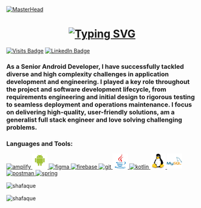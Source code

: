 [![MasterHead](https://blogger.googleusercontent.com/img/b/R29vZ2xl/AVvXsEiv3CjuEunEpPuvrsKEV0f7R_OSPonuZnDUi97Hrz68T9xKpsUHRoFaivipPxNQ6QT3BIHVxtSH85xurEqxSnC1S7rQklKL8vKj40E2xgFWE9ylhjZDHbWoie3Evgl_WjnG2nQ1UxFVs9lg3IAMIv_CHCsuesUuCW_BMddUXU4JErFXLn9Twcy2tKKfHA/s1600/Android-JetpackCompose1.2-Header.png)](https://linkedin.com/in/shafaque)
<h1 align="center">
  <a href="https://git.io/typing-svg"><img src="https://readme-typing-svg.herokuapp.com?font=Fira+Code&size=30&duration=3000&pause=1000&color=FE6F95&width=650&lines=Hi%2C+I'm+Shafaque+Sattar%F0%9F%8E%A9%F0%9F%91%8B%F0%9F%8F%BC%F0%9F%92%BB" alt="Typing SVG" /></a>
</h1>

[![Visits Badge](https://komarev.com/ghpvc/?username=Shafaque&label=Visits+Badge)](https://github.com/shafaque)
[![LinkedIn Badge](https://img.shields.io/badge/-Shafaque-blue?style=flat&logo=Linkedin&logoColor=white&link=https://www.linkedin.com/in/shafaque/)](https://www.linkedin.com/in/shafaque)

<h3 align="start">As a Senior Android Developer, I have successfully tackled diverse and high complexity challenges in application development and engineering. I played a key role throughout the project and software development lifecycle, from requirements engineering and initial design to rigorous testing to seamless deployment and operations maintenance. I focus on delivering high-quality, user-friendly solutions, am a generalist full stack engineer and love solving challenging problems.</h3>

<h3 align="left">Languages and Tools:</h3>
<p align="left"> <a href="https://aws.amazon.com/amplify/" target="_blank" rel="noreferrer"> <img src="https://docs.amplify.aws/assets/logo-dark.svg" alt="amplify" width="40" height="40"/> </a> <a href="https://developer.android.com" target="_blank" rel="noreferrer"> <img src="https://raw.githubusercontent.com/devicons/devicon/master/icons/android/android-original-wordmark.svg" alt="android" width="40" height="40"/> </a> <a href="https://www.figma.com/" target="_blank" rel="noreferrer"> <img src="https://www.vectorlogo.zone/logos/figma/figma-icon.svg" alt="figma" width="40" height="40"/> </a> <a href="https://firebase.google.com/" target="_blank" rel="noreferrer"> <img src="https://www.vectorlogo.zone/logos/firebase/firebase-icon.svg" alt="firebase" width="40" height="40"/> </a> <a href="https://git-scm.com/" target="_blank" rel="noreferrer"> <img src="https://www.vectorlogo.zone/logos/git-scm/git-scm-icon.svg" alt="git" width="40" height="40"/> </a> <a href="https://www.java.com" target="_blank" rel="noreferrer"> <img src="https://raw.githubusercontent.com/devicons/devicon/master/icons/java/java-original.svg" alt="java" width="40" height="40"/> </a> <a href="https://kotlinlang.org" target="_blank" rel="noreferrer"> <img src="https://www.vectorlogo.zone/logos/kotlinlang/kotlinlang-icon.svg" alt="kotlin" width="40" height="40"/> </a> <a href="https://www.linux.org/" target="_blank" rel="noreferrer"> <img src="https://raw.githubusercontent.com/devicons/devicon/master/icons/linux/linux-original.svg" alt="linux" width="40" height="40"/> </a> <a href="https://www.mysql.com/" target="_blank" rel="noreferrer"> <img src="https://raw.githubusercontent.com/devicons/devicon/master/icons/mysql/mysql-original-wordmark.svg" alt="mysql" width="40" height="40"/> </a> <a href="https://postman.com" target="_blank" rel="noreferrer"> <img src="https://www.vectorlogo.zone/logos/getpostman/getpostman-icon.svg" alt="postman" width="40" height="40"/> </a> <a href="https://spring.io/" target="_blank" rel="noreferrer"> <img src="https://www.vectorlogo.zone/logos/springio/springio-icon.svg" alt="spring" width="40" height="40"/> </a> </p>

<p><img align="center" src="https://github-readme-stats.vercel.app/api/top-langs?username=shafaque&show_icons=true&locale=en&layout=compact" alt="shafaque" /></p>

<p><img align="center" src="https://github-readme-streak-stats.herokuapp.com/?user=shafaque&" alt="shafaque" /></p>
